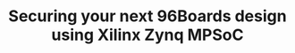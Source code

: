 ---
categories:
- bkk19
description: Learn how to take advantage of the built-in security features of the
  Xilinx Zynq MPSoC to prevent your IP from being compromised. Extend your platform
  using industry standard techniques to provide attestation of all firmware components
  running on your system.
image:
  featured: 'true'
  path: /assets/images/featured-images/bkk19/BKK19-315.png
session_attendee_num: '15'
session_id: BKK19-315
session_room: Session Room 3 (Lotus 10)
session_slot:
  end_time: '2019-04-03 09:25:00'
  start_time: '2019-04-03 09:00:00'
session_speakers:
- speaker_bio: Over 20 years of embedded systems designs many of which are using Linux,
    FPGAs, and ARM processors.
  speaker_company: Avnet
  speaker_image: /assets/images/speakers/bkk19/kevin-keryk.jpg
  speaker_location: Chandler, AZ
  speaker_name: Kevin Keryk
  speaker_position: Engineer
  speaker_username: kevin.keryk
- speaker_bio: Kevin has been working with computers from an early age and specializes
    in software running in conjunction with FPGAs and Programmable Logic.
  speaker_company: ''
  speaker_image: /assets/images/speakers/bkk19/kevin-keryk.jpg
  speaker_location: ''
  speaker_name: Kevin Keryk
  speaker_position: Avnet, Technical Marketing Manager for Engineering and Technology
  speaker_username: kevinkeryk
session_track: 96Boards
tag: session
tags:
- Boot Architecture
- Security
- Networking
- Industrial
title: Securing your next 96Boards design using Xilinx Zynq MPSoC
---